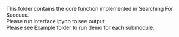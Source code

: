 This folder contains the core function implemented in Searching For Succuss.  
Please run Interface.ipynb to see output  
Please see Example folder to run demo for each submodule.
